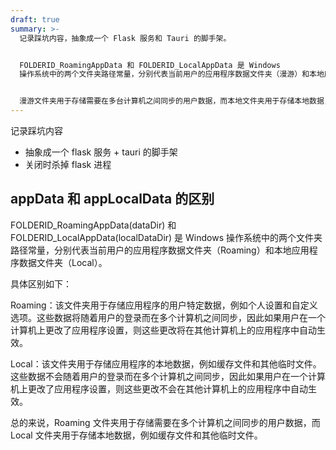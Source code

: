 ```yaml
---
draft: true
summary: >-
  记录踩坑内容，抽象成一个 Flask 服务和 Tauri 的脚手架。


  FOLDERID_RoamingAppData 和 FOLDERID_LocalAppData 是 Windows
  操作系统中的两个文件夹路径常量，分别代表当前用户的应用程序数据文件夹（漫游）和本地应用程序数据文件夹（本地）。


  漫游文件夹用于存储需要在多台计算机之间同步的用户数据，而本地文件夹用于存储本地数据，例如缓存文件和其他临时文件。
---
```


记录踩坑内容

- 抽象成一个 flask 服务 + tauri 的脚手架
- 关闭时杀掉 flask 进程

## appData 和 appLocalData 的区别

FOLDERID_RoamingAppData(dataDir) 和 FOLDERID_LocalAppData(localDataDir) 是 Windows 操作系统中的两个文件夹路径常量，分别代表当前用户的应用程序数据文件夹（Roaming）和本地应用程序数据文件夹（Local）。

具体区别如下：

Roaming：该文件夹用于存储应用程序的用户特定数据，例如个人设置和自定义选项。这些数据将随着用户的登录而在多个计算机之间同步，因此如果用户在一个计算机上更改了应用程序设置，则这些更改将在其他计算机上的应用程序中自动生效。

Local：该文件夹用于存储应用程序的本地数据，例如缓存文件和其他临时文件。这些数据不会随着用户的登录而在多个计算机之间同步，因此如果用户在一个计算机上更改了应用程序设置，则这些更改不会在其他计算机上的应用程序中自动生效。

总的来说，Roaming 文件夹用于存储需要在多个计算机之间同步的用户数据，而 Local 文件夹用于存储本地数据，例如缓存文件和其他临时文件。
